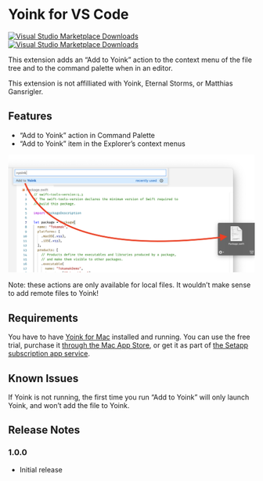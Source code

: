 # Yoink for VS Code

[![Visual Studio Marketplace Downloads](https://img.shields.io/visual-studio-marketplace/d/j-f1.yoink-for-vscode)](https://marketplace.visualstudio.com/items?itemName=j-f1.yoink-for-vscode)
[![Visual Studio Marketplace Downloads](https://img.shields.io/visual-studio-marketplace/i/j-f1.yoink-for-vscode)](https://marketplace.visualstudio.com/items?itemName=j-f1.yoink-for-vscode)

This extension adds an “Add to Yoink” action to the context menu of the file tree and to the command palette when in an editor.

This extension is not affilliated with Yoink, Eternal Storms, or Matthias Gansrigler.

## Features

- “Add to Yoink” action in Command Palette
- “Add to Yoink” item in the Explorer’s context menus

![demo screenshot](images/screenshot.png)

Note: these actions are only available for local files. It wouldn’t make sense to add remote files to Yoink!

## Requirements

You have to have [Yoink for Mac](https://eternalstorms.at/yoink/mac/) installed and running. You can use the free trial, purchase it [through the Mac App Store](https://itunes.apple.com/app/yoink/id457622435?mt=12&at=1001l8pT&ct=website), or get it as part of [the Setapp subscription app service](https://go.setapp.com/invite/p5y3tgyl).

## Known Issues

If Yoink is not running, the first time you run “Add to Yoink” will only launch Yoink, and won’t add the file to Yoink.

## Release Notes

<!-- changelog-start -->

### 1.0.0

- Initial release

<!-- changelog-end -->

<!--
## Following extension guidelines

Ensure that you've read through the extensions guidelines and follow the best practices for creating your extension.

- [Extension Guidelines](https://code.visualstudio.com/api/references/extension-guidelines)

## Working with Markdown

**Note:** You can author your README using Visual Studio Code. Here are some useful editor keyboard shortcuts:

- Split the editor (`Cmd+\` on macOS or `Ctrl+\` on Windows and Linux)
- Toggle preview (`Shift+CMD+V` on macOS or `Shift+Ctrl+V` on Windows and Linux)
- Press `Ctrl+Space` (Windows, Linux) or `Cmd+Space` (macOS) to see a list of Markdown snippets

### For more information

- [Visual Studio Code's Markdown Support](http://code.visualstudio.com/docs/languages/markdown)
- [Markdown Syntax Reference](https://help.github.com/articles/markdown-basics/)

**Enjoy!**
-->
